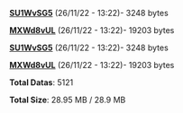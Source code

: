[**SU1WvSG5**](/data/SU1WvSG5.txt) (26/11/22 - 13:22)- 3248 bytes

[**MXWd8vUL**](/data/MXWd8vUL.txt) (26/11/22 - 13:22)- 19203 bytes

[**SU1WvSG5**](/data/SU1WvSG5.txt) (26/11/22 - 13:22)- 3248 bytes

[**MXWd8vUL**](/data/MXWd8vUL.txt) (26/11/22 - 13:22)- 19203 bytes

**Total Datas**: 5121

**Total Size**: 28.95 MB / 28.9 MB